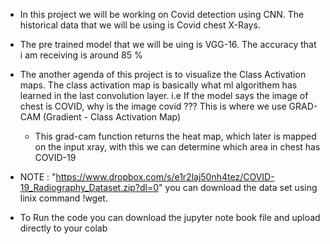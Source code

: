 * In this project we will be working on Covid detection using CNN. The historical data that we will be using is Covid chest X-Rays. 

* The pre trained model that we will be uing is VGG-16. The accuracy that i am receiving is around 85 %

* The another agenda of this project is to visualize the Class Activation maps. The class activation map is basically what ml algorithem has learned in the last convolution layer. 
    i.e If the model says the image of chest is COVID, why is the image covid ??? This is where we use GRAD-CAM (Gradient - Class Activation Map) 
    
    * This grad-cam function returns the heat map, which later is mapped on the input xray, with this we can determine which area in chest has COVID-19

* NOTE : "https://www.dropbox.com/s/e1r2laj50nh4tez/COVID-19_Radiography_Dataset.zip?dl=0" you can download the data set using linix command !wget. 
* To Run the code you can download the jupyter note book file and upload directly to your colab

